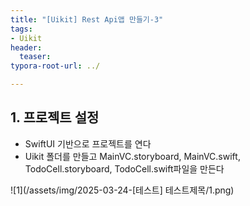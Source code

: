 ```yaml
---
title: "[Uikit] Rest Api앱 만들기-3"
tags: 
- Uikit
header: 
  teaser: 
typora-root-url: ../

---
```


## 1. 프로젝트 설정

- SwiftUI 기반으로 프로젝트를 연다
- Uikit 폴더를 만들고 MainVC.storyboard, MainVC.swift, TodoCell.storyboard, TodoCell.swift파일을 만든다

![1](/assets/img/2025-03-24-[테스트] 테스트제목/1.png)